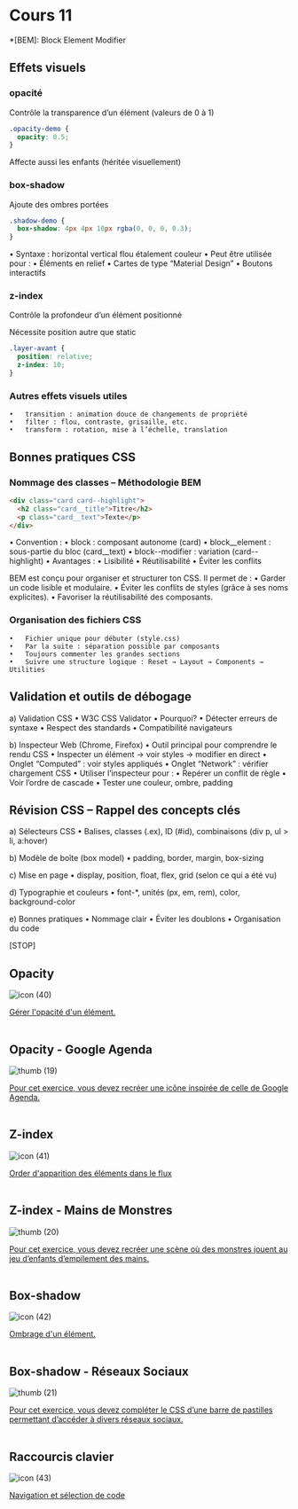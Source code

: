 # Cours 11

*[BEM]: Block Element Modifier

## Effets visuels

### opacité

Contrôle la transparence d’un élément (valeurs de 0 à 1)

```css
.opacity-demo {
  opacity: 0.5;
}
```

Affecte aussi les enfants (héritée visuellement)

### box-shadow

Ajoute des ombres portées

```css
.shadow-demo {
  box-shadow: 4px 4px 10px rgba(0, 0, 0, 0.3);
}
```

•	Syntaxe : horizontal vertical flou étalement couleur
•	Peut être utilisée pour :
	•	Éléments en relief
	•	Cartes de type “Material Design”
	•	Boutons interactifs

### z-index

Contrôle la profondeur d’un élément positionné

Nécessite position autre que static

```css
.layer-avant {
  position: relative;
  z-index: 10;
}
```

### Autres effets visuels utiles

	•	transition : animation douce de changements de propriété
	•	filter : flou, contraste, grisaille, etc.
	•	transform : rotation, mise à l’échelle, translation

## Bonnes pratiques CSS

### Nommage des classes – Méthodologie BEM

```html
<div class="card card--highlight">
  <h2 class="card__title">Titre</h2>
  <p class="card__text">Texte</p>
</div>
```

•	Convention :
	•	block : composant autonome (card)
	•	block__element : sous-partie du bloc (card__text)
	•	block--modifier : variation (card--highlight)
•	Avantages :
	•	Lisibilité
	•	Réutilisabilité
	•	Éviter les conflits


BEM est conçu pour organiser et structurer ton CSS. Il permet de :
	•	Garder un code lisible et modulaire.
	•	Éviter les conflits de styles (grâce à ses noms explicites).
	•	Favoriser la réutilisabilité des composants.

### Organisation des fichiers CSS

	•	Fichier unique pour débuter (style.css)
	•	Par la suite : séparation possible par composants
	•	Toujours commenter les grandes sections
	•	Suivre une structure logique : Reset → Layout → Components → Utilities

## Validation et outils de débogage

a) Validation CSS
	•	W3C CSS Validator
	•	Pourquoi?
		•	Détecter erreurs de syntaxe
		•	Respect des standards
		•	Compatibilité navigateurs

b) Inspecteur Web (Chrome, Firefox)
	•	Outil principal pour comprendre le rendu CSS
	•	Inspecter un élément → voir styles → modifier en direct
	•	Onglet “Computed” : voir styles appliqués
	•	Onglet “Network” : vérifier chargement CSS
	•	Utiliser l’inspecteur pour :
		•	Repérer un conflit de règle
		•	Voir l’ordre de cascade
		•	Tester une couleur, ombre, padding

## Révision CSS – Rappel des concepts clés

a) Sélecteurs CSS
	•	Balises, classes (.ex), ID (#id), combinaisons (div p, ul > li, a:hover)

b) Modèle de boîte (box model)
	•	padding, border, margin, box-sizing

c) Mise en page
	•	display, position, float, flex, grid (selon ce qui a été vu)

d) Typographie et couleurs
	•	font-*, unités (px, em, rem), color, background-color

e) Bonnes pratiques
	•	Nommage clair
	•	Éviter les doublons
	•	Organisation du code

[STOP]

## Opacity

![icon (40)](https://github.com/user-attachments/assets/2e835b53-6749-47a5-a53d-1f8764217acf)


[Gérer l'opacité d'un élément.](./css/opacity.md)
<br>
<br>


## Opacity - Google Agenda

![thumb (19)](https://github.com/user-attachments/assets/596b7b57-a84e-4664-b9cb-cdebbd976308)

[Pour cet exercice, vous devez recréer une icône inspirée de celle de Google Agenda.](./exercices/google-agenda.md)
<br>
<br>


## Z-index

![icon (41)](https://github.com/user-attachments/assets/3819807f-87a4-49a0-899b-0dd8e707c01e)

[Order d'apparition des éléments dans le flux](./css/z-index.md)
<br>
<br>


## Z-index - Mains de Monstres


![thumb (20)](https://github.com/user-attachments/assets/03ccfc8f-92b4-4eab-a3d7-67e758a07fbf)


[Pour cet exercice, vous devez recréer une scène où des monstres jouent au jeu d’enfants d’empilement des mains.](./exercices/mains-de-monstres.md)
<br>
<br>


## Box-shadow

![icon (42)](https://github.com/user-attachments/assets/f4d51588-2fbc-4856-be74-0071ab7ab0bc)


[Ombrage d'un élément.](./css/box-shadow.md)
<br>
<br>

## Box-shadow - Réseaux Sociaux

![thumb (21)](https://github.com/user-attachments/assets/8ee62c0e-7f48-4223-8e62-1e62cad413ba)

[Pour cet exercice, vous devez compléter le CSS d’une barre de pastilles permettant d’accéder à divers réseaux sociaux.](./exercices/reseaux-sociaux.md)
<br>
<br>


## Raccourcis clavier

![icon (43)](https://github.com/user-attachments/assets/c4558f45-d4c5-406e-be38-a6a5702aeb58)

[Navigation et sélection de code](./autres/raccourcis-clavier.md)
<br>
<br>


